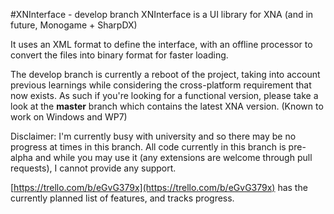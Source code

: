 #XNInterface - develop branch
XNInterface is a UI library for XNA (and in future, Monogame + SharpDX)

It uses an XML format to define the interface, with an offline processor to convert the files into binary format for faster loading.

The develop branch is currently a reboot of the project, taking into account previous learnings while considering the cross-platform requirement that now exists. As such if you're looking for a functional version, please take a look at the **master** branch which contains the latest XNA version. (Known to work on Windows and WP7)

Disclaimer: I'm currently busy with university and so there may be no progress at times in this branch. All code currently in this branch is pre-alpha and while you may use it (any extensions are welcome through pull requests), I cannot provide any support.

[https://trello.com/b/eGvG379x](https://trello.com/b/eGvG379x) has the currently planned list of features, and tracks progress.